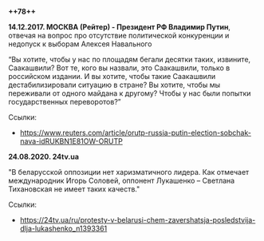 **++78++**

**14.12.2017. МОСКВА (Рейтер) - Президент РФ Владимир Путин**, отвечая на вопрос про отсутствие политической конкуренции и недопуск к выборам Алексея Навального

“Вы хотите, чтобы у нас по площадям бегали десятки таких, извините, Саакашвили? Вот те, кого вы назвали, это Саакашвили, только в российском издании. И вы хотите, чтобы такие Саакашвили дестабилизировали ситуацию в стране? Вы хотите, чтобы мы переживали от одного майдана к другому? Чтобы у нас были попытки государственных переворотов?”

Ссылки:
- https://www.reuters.com/article/orutp-russia-putin-election-sobchak-nava-idRUKBN1E81OW-ORUTP

**24.08.2020. 24tv.ua**

"В беларусской оппозиции нет харизматичного лидера. Как отмечает международник Игорь Соловей, оппонент Лукашенко – Светлана Тихановская не имеет таких качеств."


Ссылки:
- https://24tv.ua/ru/protesty-v-belarusi-chem-zavershatsja-posledstvija-dlja-lukashenko_n1393361